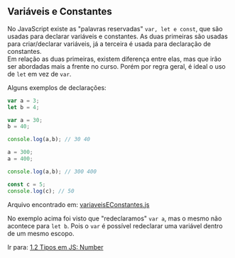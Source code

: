 ## Variáveis e Constantes
No JavaScript existe as "palavras reservadas" `var, let e const`, que são usadas para declarar variáveis e constantes. As duas primeiras são usadas para criar/declarar variáveis, já a terceira é usada para declaração de constantes.  
Em relação as duas primeiras, existem diferença entre elas, mas que irão ser abordadas mais a frente no curso. Porém por regra geral, é ideal o uso de `let` em vez de `var`.  

Alguns exemplos de declarações:
```js
var a = 3;
let b = 4;

var a = 30;
b = 40;

console.log(a,b); // 30 40

a = 300;
a = 400;

console.log(a,b); // 300 400

const c = 5;
console.log(c); // 50
```
Arquivo encontrado em: [variaveisEConstantes.js](/2-JavaScript/CursoWebModerno/1-Fundamentos/Exemplos/variaveisEConstantes.js)  

No exemplo acima foi visto que "redeclaramos" `var a`, mas o mesmo não acontece para `let b`. Pois o `var` é possível redeclarar uma variável dentro de um mesmo escopo.  

Ir para: [1.2 Tipos em JS: Number](02-Number.md)